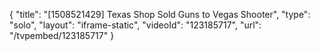 {
    "title": "[1508521429] Texas Shop Sold Guns to Vegas Shooter",
    "type": "solo",
    "layout": "iframe-static",
    "videoId": "123185717",
    "url": "\/tvpembed\/123185717"
}